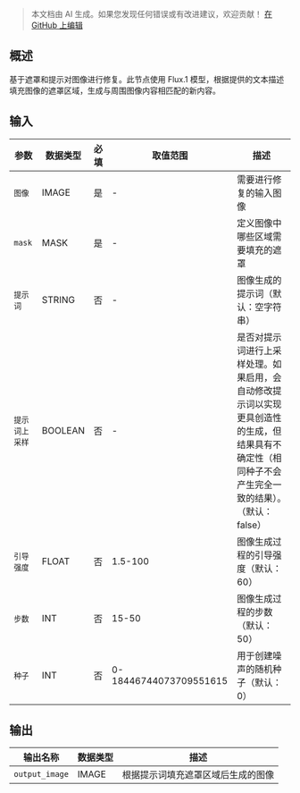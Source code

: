 > 本文档由 AI 生成。如果您发现任何错误或有改进建议，欢迎贡献！ [在 GitHub 上编辑](https://github.com/Comfy-Org/embedded-docs/blob/main/comfyui_embedded_docs/docs/FluxProFillNode/zh.md)

## 概述

基于遮罩和提示对图像进行修复。此节点使用 Flux.1 模型，根据提供的文本描述填充图像的遮罩区域，生成与周围图像内容相匹配的新内容。

## 输入

| 参数 | 数据类型 | 必填 | 取值范围 | 描述 |
|-----------|-----------|----------|-------|-------------|
| `图像` | IMAGE | 是 | - | 需要进行修复的输入图像 |
| `mask` | MASK | 是 | - | 定义图像中哪些区域需要填充的遮罩 |
| `提示词` | STRING | 否 | - | 图像生成的提示词（默认：空字符串） |
| `提示词上采样` | BOOLEAN | 否 | - | 是否对提示词进行上采样处理。如果启用，会自动修改提示词以实现更具创造性的生成，但结果具有不确定性（相同种子不会产生完全一致的结果）。（默认：false） |
| `引导强度` | FLOAT | 否 | 1.5-100 | 图像生成过程的引导强度（默认：60） |
| `步数` | INT | 否 | 15-50 | 图像生成过程的步数（默认：50） |
| `种子` | INT | 否 | 0-18446744073709551615 | 用于创建噪声的随机种子（默认：0） |

## 输出

| 输出名称 | 数据类型 | 描述 |
|-------------|-----------|-------------|
| `output_image` | IMAGE | 根据提示词填充遮罩区域后生成的图像 |
